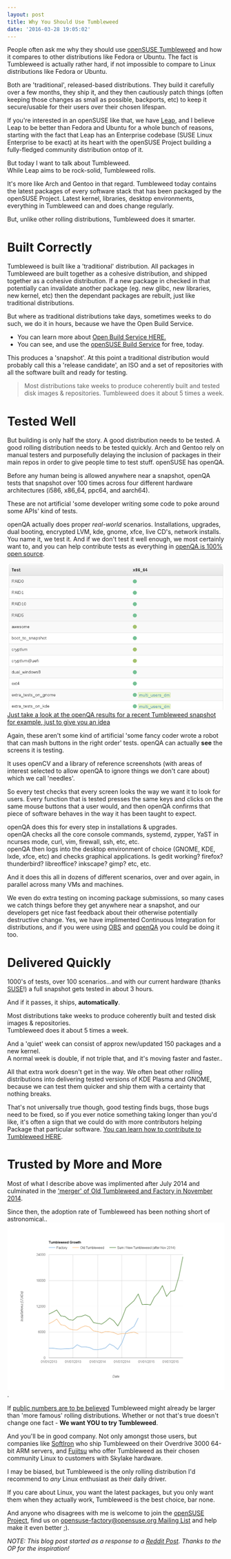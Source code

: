 ```yaml
---
layout: post
title: Why You Should Use Tumbleweed
date: '2016-03-28 19:05:02'
---
```

People often ask me why they should use [openSUSE Tumbleweed](http://www.opensuse.org) and how it compares to other distributions like Fedora or Ubuntu. The fact is Tumbleweed is actually rather hard, if not impossible to compare to Linux distributions like Fedora or Ubuntu.

Both are 'traditional', released-based distributions. They build it carefully over a few months, they ship it, and they then cautiously patch things (often keeping those changes as small as possible, backports, etc) to keep it secure/usable for their users over their chosen lifespan.

If you're interested in an openSUSE like that, we have [Leap](http://www.opensuse.org), and I believe Leap to be better than Fedora and Ubuntu for a whole bunch of reasons, starting with the fact that Leap has an Enterprise codebase (SUSE Linux Enterprise to be exact) at its heart with the openSUSE Project building a fully-fledged community distribution ontop of it.

But today I want to talk about Tumbleweed.  
While Leap aims to be rock-solid, Tumbleweed rolls.

It's more like Arch and Gentoo in that regard. Tumbleweed today contains the latest packages of every software stack that has been packaged by the openSUSE Project. Latest kernel, libraries, desktop environments, everything in Tumbleweed can and does change regularly.

But, unlike other rolling distributions, Tumbleweed does it smarter.

# Built Correctly
Tumbleweed is built like a 'traditional' distribution. All packages in Tumbleweed are built together as a cohesive distribution, and shipped together as a cohesive distribution. If a new package in checked in that potentially can invalidate another package (eg. new glibc, new libraries, new kernel, etc) then the dependant packages are rebuilt, just like traditional distributions.

But where as traditional distributions take days, sometimes weeks to do such, we do it in hours, because we have the Open Build Service.

* You can learn more about [Open Build Service HERE.](http://openbuildservice.org/)
* You can see, and use the [openSUSE Build Service](http://build.opensuse.org) for free, today.

This produces a 'snapshot'. At this point a traditional distribution would probably call this a 'release candidate', an ISO and a set of repositories with all the software built and ready for testing.

>Most distributions take weeks to produce coherently built and tested disk images & repositories. Tumbleweed does it about 5 times a week.

# Tested Well
But building is only half the story. A good distribution needs to be tested. A good rolling distribution needs to be tested quickly. Arch and Gentoo rely on manual testers and purposefully delaying the inclusion of packages in their main repos in order to give people time to test stuff. openSUSE has openQA.

Before any human being is allowed anywhere near a snapshot, openQA tests that snapshot over 100 times across four different hardware architectures (i586, x86_64, ppc64, and aarch64).

These are not artificial 'some developer writing some code to poke around some APIs' kind of tests.

openQA actually does proper *real-world* scenarios. Installations, upgrades, dual booting, encrypted LVM, kde, gnome, xfce, live CD's, network installs.  
You name it, we test it. And if we don't test it well enough, we most certainly want to, and you can help contribute tests as everything in [openQA is 100% open source](http://os-autoinst.github.io/openQA).

![There are far many results to show in this blog post](/pics/openqaresults.png)  
[Just take a look at the openQA results for a recent Tumbleweed snapshot for example, just to give you an idea](https://openqa.opensuse.org/tests/overview?distri=opensuse&version=Tumbleweed&build=20160321&groupid=1)

Again, these aren't some kind of artificial 'some fancy coder wrote a robot that can mash buttons in the right order' tests. openQA can actually **see** the screens it is testing.

It uses openCV and a library of reference screenshots (with areas of interest selected to allow openQA to ignore things we don't care about) which we call 'needles'.

So every test checks that every screen looks the way we want it to look for users. Every function that is tested presses the same keys and clicks on the same mouse buttons that a user would, and then openQA confirms that piece of software behaves in the way it has been taught to expect.

openQA does this for every step in installations & upgrades.  
openQA checks all the core console commands, systemd, zypper, YaST in ncurses mode, curl, vim, firewall, ssh, etc, etc.  
openQA then logs into the desktop environment of choice (GNOME, KDE, lxde, xfce, etc) and checks graphical applications. Is gedit working? firefox? thunderbird? libreoffice? inkscape? gimp? etc, etc.

And it does this all in dozens of different scenarios, over and over again, in parallel across many VMs and machines.

We even do extra testing on incoming package submissions, so many cases we catch things before they get anywhere near a snapshot, and our developers get nice fast feedback about their otherwise potentially destructive change. Yes, we have implimented Continuous Integration for distributions, and if you were using [OBS](http://openbuildservice.org) and [openQA](http://os-autoinst.github.io/openQA) you could be doing it too.

# Delivered Quickly
1000's of tests, over 100 scenarios...and with our current hardware (thanks [SUSE](http://www.suse.com)!) a full snapshot gets tested in about 3 hours.

And if it passes, it ships, **automatically**.

Most distributions take weeks to produce coherently built and tested disk images & repositories.  
Tumbleweed does it about 5 times a week.

And a 'quiet' week can consist of approx new/updated 150 packages and a new kernel.  
A normal week is double, if not triple that, and it's moving faster and faster..

All that extra work doesn't get in the way. We often beat other rolling distributions into delivering tested versions of KDE Plasma and GNOME, because we can test them quicker and ship them with a certainty that nothing breaks.

That's not universally true though, good testing finds bugs, those bugs need to be fixed, so if you ever notice something taking longer than you'd like, it's often a sign that we could do with more contributors helping Package that particular software. [You can learn how to contribute to Tumbleweed HERE](https://en.opensuse.org/openSUSE:Factory_development_model).

# Trusted by More and More
Most of what I describe above was implimented after July 2014 and culminated in the ['merger' of Old Tumbleweed and Factory in November 2014](https://news.opensuse.org/2014/10/24/tumbleweed-factory-rolling-releases-to-merge/).

Since then, the adoption rate of Tumbleweed has been nothing short of astronomical.. ![Look at those numbers](/pics/Tumbleweedstats.png).

If [public numbers are to be believed](https://www.archlinux.de/?page=UserStatistics) Tumbleweed might already be larger than 'more famous' rolling distributions. Whether or not that's true doesn't change one fact - **We want YOU to try Tumbleweed**.

And you'll be in good company. Not only amongst those users, but companies like [SoftIron](http://softiron.co.uk/) who ship Tumbleweed on their Overdrive 3000 64-bit ARM servers, and [Fujitsu](http://ts.fujitsu.com) who offer Tumbleweed as their chosen community Linux to customers with Skylake hardware.

I may be biased, but Tumbleweed is the only rolling distribution I'd recommend to _any_ Linux enthusiast as their daily driver.

If you care about Linux, you want the latest packages, but you only want them when they actually work, Tumbleweed is the best choice, bar none.

And anyone who disagrees with me is welcome to join the [openSUSE Project](http://www.opensuse.org), find us on [opensuse-factory@opensuse.org Mailing List](https://lists.opensuse.org/) and help make it even better ;).

*NOTE: This blog post started as a response to a [Reddit Post](https://www.reddit.com/r/linux/comments/4bytfz/thoughts_please_on_opensuse_tumbleweed/). Thanks to the OP for the inspiration!*
